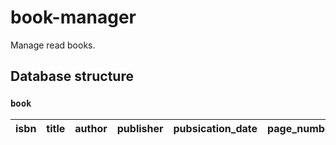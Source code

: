 # book-manager
Manage read books.

## Database structure
### `book`
| isbn | title | author | publisher | pubsication_date | page_number | tag | link |
|----|----|----|----|----|----|----|----|
